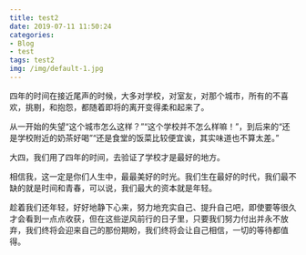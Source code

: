 ```yaml
---
title: test2
date: 2019-07-11 11:50:24
categories: 
- Blog
- test
tags: test2
img: /img/default-1.jpg
---
```


四年的时间在接近尾声的时候，大多对学校，对室友，对那个城市，所有的不喜欢，挑剔，和抱怨，都随着即将的离开变得柔和起来了。



从一开始的失望“这个城市怎么这样？”“这个学校并不怎么样嘛！”，到后来的“还是学校附近的奶茶好喝”“还是食堂的饭菜比较便宜诶，其实味道也不算太差。”



大四，我们用了四年的时间，去验证了学校才是最好的地方。



相信我，这一定是你们人生中，最最美好的时光。我们生在最好的时代，我们最不缺的就是时间和青春，可以说，我们最大的资本就是年轻。



趁着我们还年轻，好好地静下心来，努力地充实自己、提升自己吧，即使要等很久才会看到一点点收获，但在这些逆风前行的日子里，只要我们努力付出并永不放弃，我们终将会迎来自己的那份期盼，我们终将会让自己相信，一切的等待都值得。